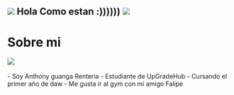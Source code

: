 ## ![](https://mario.wiki.gallery/images/6/66/DK64_Yellow_Banana.gif) Hola Como estan :)))))) ![](https://mario.wiki.gallery/images/6/66/DK64_Yellow_Banana.gif)
<h1>Sobre mi </h1>
<img src="https://user-images.githubusercontent.com/73097560/115834477-dbab4500-a447-11eb-908a-139a6edaec5c.gif"><br><br>
- Soy Anthony guanga Renteria
- Estudiante de UpGradeHub
- Cursando el primer año de daw 
- Me gusta ir al gym con mi amigo Falipe





